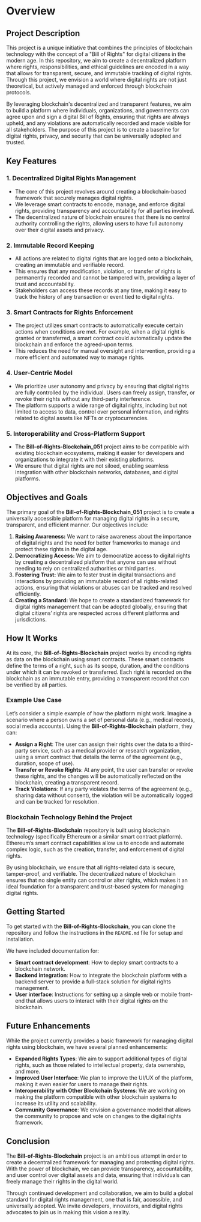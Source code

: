 # Overview
 
## Project Description
 
This project is a unique initiative that combines the principles of blockchain technology with the concept of a "Bill of Rights" for digital citizens in the modern age. In this repository, we aim to create a decentralized platform where rights, responsibilities, and ethical guidelines are encoded in a way that allows for transparent, secure, and immutable tracking of digital rights. Through this project, we envision a world where digital rights are not just theoretical, but actively managed and enforced through blockchain protocols.

By leveraging blockchain's decentralized and transparent features, we aim to build a platform where individuals, organizations, and governments can agree upon and sign a digital Bill of Rights, ensuring that rights are always upheld, and any violations are automatically recorded and made visible for all stakeholders. The purpose of this project is to create a baseline for digital rights, privacy, and security that can be universally adopted and trusted.

## Key Features

### 1. **Decentralized Digital Rights Management**
   - The core of this project revolves around creating a blockchain-based framework that securely manages digital rights.
   - We leverage smart contracts to encode, manage, and enforce digital rights, providing transparency and accountability for all parties involved.
   - The decentralized nature of blockchain ensures that there is no central authority controlling the rights, allowing users to have full autonomy over their digital assets and privacy.

### 2. **Immutable Record Keeping**
   - All actions are related to digital rights that are logged onto a blockchain, creating an immutable and verifiable record.
   - This ensures that any modification, violation, or transfer of rights is permanently recorded and cannot be tampered with, providing a layer of trust and accountability.
   - Stakeholders can access these records at any time, making it easy to track the history of any transaction or event tied to digital rights.

### 3. **Smart Contracts for Rights Enforcement**
   - The project utilizes smart contracts to automatically execute certain actions when conditions are met. For example, when a digital right is granted or transferred, a smart contract could automatically update the blockchain and enforce the agreed-upon terms.
   - This reduces the need for manual oversight and intervention, providing a more efficient and automated way to manage rights.

### 4. **User-Centric Model**
   - We prioritize user autonomy and privacy by ensuring that digital rights are fully controlled by the individual. Users can freely assign, transfer, or revoke their rights without any third-party interference.
   - The platform supports a wide range of digital rights, including but not limited to access to data, control over personal information, and rights related to digital assets like NFTs or cryptocurrencies.

### 5. **Interoperability and Cross-Platform Support**
   - The **Bill-of-Rights-Blockchain_051** project aims to be compatible with existing blockchain ecosystems, making it easier for developers and organizations to integrate it with their existing platforms.
   - We ensure that digital rights are not siloed, enabling seamless integration with other blockchain networks, databases, and digital platforms.

## Objectives and Goals

The primary goal of the **Bill-of-Rights-Blockchain_051** project is to create a universally accessible platform for managing digital rights in a secure, transparent, and efficient manner. Our objectives include:

1. **Raising Awareness:** We want to raise awareness about the importance of digital rights and the need for better frameworks to manage and protect these rights in the digital age.
2. **Democratizing Access:** We aim to democratize access to digital rights by creating a decentralized platform that anyone can use without needing to rely on centralized authorities or third parties.
3. **Fostering Trust:** We aim to foster trust in digital transactions and interactions by providing an immutable record of all rights-related actions, ensuring that violations or abuses can be tracked and resolved efficiently.
4. **Creating a Standard:** We hope to create a standardized framework for digital rights management that can be adopted globally, ensuring that digital citizens’ rights are respected across different platforms and jurisdictions.

## How It Works

At its core, the **Bill-of-Rights-Blockchain** project works by encoding rights as data on the blockchain using smart contracts. These smart contracts define the terms of a right, such as its scope, duration, and the conditions under which it can be revoked or transferred. Each right is recorded on the blockchain as an immutable entry, providing a transparent record that can be verified by all parties.

### Example Use Case

Let’s consider a simple example of how the platform might work. Imagine a scenario where a person owns a set of personal data (e.g., medical records, social media accounts). Using the **Bill-of-Rights-Blockchain** platform, they can:

- **Assign a Right**: The user can assign their rights over the data to a third-party service, such as a medical provider or research organization, using a smart contract that details the terms of the agreement (e.g., duration, scope of use).
- **Transfer or Revoke Rights**: At any point, the user can transfer or revoke these rights, and the changes will be automatically reflected on the blockchain, creating a transparent record.
- **Track Violations**: If any party violates the terms of the agreement (e.g., sharing data without consent), the violation will be automatically logged and can be tracked for resolution.

### Blockchain Technology Behind the Project

The **Bill-of-Rights-Blockchain** repository is built using blockchain technology (specifically Ethereum or a similar smart contract platform). Ethereum’s smart contract capabilities allow us to encode and automate complex logic, such as the creation, transfer, and enforcement of digital rights.

By using blockchain, we ensure that all rights-related data is secure, tamper-proof, and verifiable. The decentralized nature of blockchain ensures that no single entity can control or alter rights, which makes it an ideal foundation for a transparent and trust-based system for managing digital rights.

## Getting Started

To get started with the **Bill-of-Rights-Blockchain**, you can clone the repository and follow the instructions in the `README.md` file for setup and installation. 

We have included documentation for:

- **Smart contract development**: How to deploy smart contracts to a blockchain network.
- **Backend integration**: How to integrate the blockchain platform with a backend server to provide a full-stack solution for digital rights management.
- **User interface**: Instructions for setting up a simple web or mobile front-end that allows users to interact with their digital rights on the blockchain.

## Future Enhancements

While the project currently provides a basic framework for managing digital rights using blockchain, we have several planned enhancements:

- **Expanded Rights Types**: We aim to support additional types of digital rights, such as those related to intellectual property, data ownership, and more.
- **Improved User Interface**: We plan to improve the UI/UX of the platform, making it even easier for users to manage their rights.
- **Interoperability with Other Blockchain Systems**: We are working on making the platform compatible with other blockchain systems to increase its utility and scalability.
- **Community Governance**: We envision a governance model that allows the community to propose and vote on changes to the digital rights framework.

## Conclusion

The **Bill-of-Rights-Blockchain** project is an ambitious attempt in order to create a decentralized framework for managing and protecting digital rights. With the power of blockchain, we can provide transparency, accountability, and user control over digital assets and data, ensuring that individuals can freely manage their rights in the digital world.

Through continued development and collaboration, we aim to build a global standard for digital rights management, one that is fair, accessible, and universally adopted. We invite developers, innovators, and digital rights advocates to join us in making this vision a reality.
